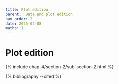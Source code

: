 ```yaml
---
title: Plot edition
parent:  Data and plot edition
nav_order: 2
date: 2025-04-08
maths: 1
---
```


# Plot edition

{% include chap-4/section-2/sub-section-2.html %}

{% bibliography --cited %}

